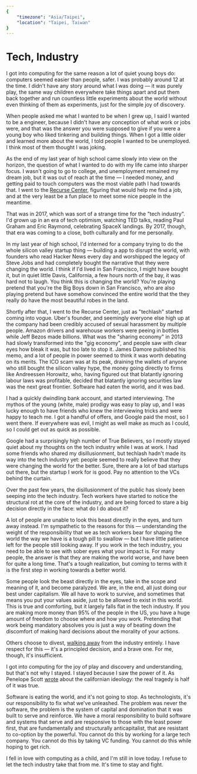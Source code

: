 ```yaml
---
{
	"timezone": "Asia/Taipei",
	"location": "Taipei, Taiwan"
}
---
```

# Tech, Industry

I got into computing for the same reason a lot of quiet young boys do: computers seemed easier than people, safer. I was probably around 12 at the time. I didn't have any story around what I was doing — it was purely play, the same way children everywhere take things apart and put them back together and run countless little experiments about the world without even thinking of them as experiments, just for the simple joy of discovery.

When people asked me what I wanted to be when I grew up, I said I wanted to be a engineer, because I didn't have any conception of what work or jobs were, and that was the answer you were supposed to give if you were a young boy who liked tinkering and building things. When I got a little older and learned more about the world, I told people I wanted to be unemployed. I think most of them thought I was joking.

As the end of my last year of high school came slowly into view on the horizon, the question of what I wanted to do with my life came into sharper focus. I wasn't going to go to college, and unemployment remained my dream job, but it was out of reach at the time — I needed money, and getting paid to touch computers was the most viable path I had towards that. I went to the [Recurse Center](https://www.recurse.com/scout/click?t=288aaf8d6ddfba372520ec10690a1e1b), figuring that would help me find a job, and at the very least be a fun place to meet some nice people in the meantime.

That was in 2017, which was sort of a strange time for the "tech industry". I'd grown up in an era of tech optimism, watching TED talks, reading Paul Graham and Eric Raymond, celebrating SpaceX landings. By 2017, though, that era was coming to a close, both culturally and for me personally.

In my last year of high school, I'd interned for a company trying to do the whole silicon valley startup thing — building a app to disrupt the world, with founders who read Hacker News every day and worshipped the legacy of Steve Jobs and had completely bought the narrative that they were changing the world. I think if I'd lived in San Francisco, I might have bought it, but in quiet little Davis, California, a few hours north of the bay, it was hard not to laugh. You think this is changing the world? You're playing pretend that you're the Big Boys down in San Francisco, who are also playing pretend but have somehow convinced the entire world that the they really do have the most beautiful robes in the land.

Shortly after that, I went to the Recurse Center, just as "techlash" started coming into vogue. Uber's founder, and seemingly everyone else high up at the company had been credibly accused of sexual harassment by multiple people. Amazon drivers and warehouse workers were peeing in bottles while Jeff Bezos made billions. What was the "sharing economy" in 2013 had slowly transformed into the "gig economy", and people saw with clear eyes how bleak it was, but too late to stop it. James Damore published his memo, and a lot of people in power seemed to think it was worth debating on its merits. The ICO scam was at its peak, draining the wallets of anyone who still bought the silicon valley hype, the money going directly to firms like Andreessen Horowitz, who, having figured out that blatantly ignoring labour laws was profitable, decided that blatantly ignoring securities law was the next great frontier. Software had eaten the world, and it was bad.

I had a quickly dwindling bank account, and started interviewing. The mythos of the young (white, male) prodigy was easy to play up, and I was lucky enough to have friends who knew the interviewing tricks and were happy to teach me. I got a handful of offers, and Google paid the most, so I went there. If everywhere was evil, I might as well make as much as I could, so I could get out as quick as possible.

Google had a surprisingly high number of True Believers, so I mostly stayed quiet about my thoughts on the tech industry while I was at work. I had some friends who shared my disillusionment, but techlash hadn't made its way into the tech industry yet: people seemed to really believe that they were changing the world for the better. Sure, there are a lot of bad startups out there, but the startup I work for is good. Pay no attention to the VCs behind the curtain.

Over the past few years, the disillusionment of the public has slowly been seeping into the tech industry. Tech workers have started to notice the structural rot at the core of the industry, and are being forced to stare a big decision directly in the face: what do I do about it?

A lot of people are unable to look this beast directly in the eyes, and turn away instead. I'm sympathetic to the reasons for this — understanding the weight of the responsibility that we as tech workers bear for shaping the world the way we have is a tough pill to swallow — but I have little patience left for the people still looking away. If you work in the tech industry, you need to be able to see with sober eyes what your impact is. For many people, the answer is that they are making the world worse, and have been for quite a long time. That's a tough realization, but coming to terms with it is the first step in working towards a better world.

Some people look the beast directly in the eyes, take in the scope and meaning of it, and become paralyzed. We are, in the end, all just doing our best under capitalism. We all have to work to survive, and sometimes that means you put your values aside, just to be allowed to exist in this world. This is true and comforting, but it largely falls flat in the tech industry. If you are making more money than 95% of the people in the US, you have a huge amount of freedom to choose where and how you work. Pretending that work being mandatory absolves you is just a way of beating down the discomfort of making hard decisions about the morality of your actions.

Others choose to divest, [walking away](/files/omelas.pdf) from the industry entirely. I have respect for this — it's a principled decision, and a brave one. For me, though, it's insufficient.

I got into computing for the joy of play and discovery and understanding, but that's not why I stayed. I stayed because I saw the power of it. As Penelope Scott [wrote](https://www.youtube.com/watch?v=LpxT9TLGoLI) about the californian ideology: the real tragedy is half of it was true.

Software is eating the world, and it's not going to stop. As technologists, it's our responsibility to fix what we've unleashed. The problem was never the software, the problem is the system of capital and domination that it was built to serve and reinforce. We have a moral responsibility to build software and systems that serve and are responsive to those with the least power first, that are fundamentally and structurally anticapitalist, that are resistant to co-option by the powerful. You cannot do this by working for a large tech company. You cannot do this by taking VC funding. You cannot do this while hoping to get rich.

I fell in love with computing as a child, and I'm still in love today. I refuse to let the tech industry take that from me. It's time to stay and fight.
